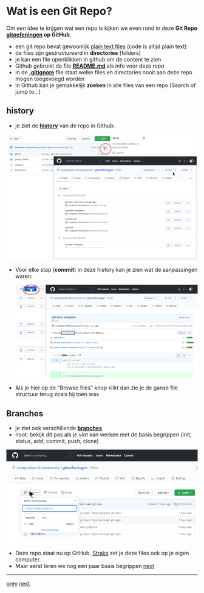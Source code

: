 # Wat is een Git Repo? 

Om een idee te krijgen wat een repo is kijken we even rond in deze **Git Repo [gitoefeningen](../README.md) op GitHub**. 
* een git repo bevat gewoonlijk [plain text files](../999_allerlei/wat_is_md.md) (code is altijd plain text)
* de files zijn gestructureerd in **directories** (folders)
* je kan een file openklikken in github om de content te zien   
* Github gebruikt de file **[README.md](../README.md)** als info voor deze repo
* in de **[.gitignore](08_gitignore.md)** file staat welke files en directories nooit aan deze repo mogen toegevoegd worden  
* in Github  kan je gemakkelijk **zoeken** in alle files van een repo (Search of jump to...)
  
## history
* je ziet de **[history](../02_time_travel/01_history.md)** van de repo in Github:

![history_in_github.png](images/history_in_github.png)  


* Voor elke stap (**commit**) in deze history kan je zien wat de aanpassingen waren:
  
  ![history_in_github_commit.png](images/history_in_github_commit.png)

* Als je hier op de "Browse files" knop klikt dan zie je de ganse file structuur terug zoals hij toen was 


## Branches
* je ziet ook verschillende **[branches](../05_branches/branches.md)** 
* noot: bekijk dit pas als je vlot kan werken met de basis begrippen (init, status, add, commit, push, clone) 

![branches_in_github.png](images/branches_in_github.png)  

* Deze repo staat nu op GitHub. [Straks](../03_github/03_connect_with_existing_github_repo.md) zet je deze files ook op je eigen computer.
* Maar eerst leren we nog een paar basis begrippen [next](05_git_basis_met_git_bash.md)   


---
[prev](03_git_bash.md)
[next](05_git_basis_met_git_bash.md)